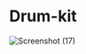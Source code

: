 # Drum-kit
![Screenshot (17)](https://github.com/Manish12-verma/Drum-kit.github.io/assets/110876979/c6a4133b-37b5-4fab-8b0e-013121bb7e82)
